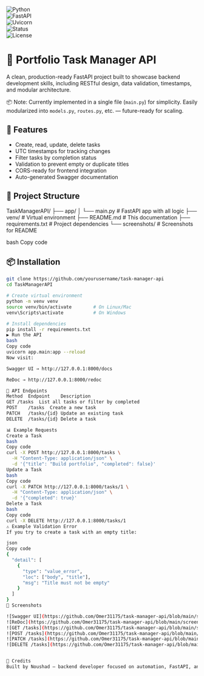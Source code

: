 ![Python](https://img.shields.io/badge/Python-3.12-blue?logo=python)  
![FastAPI](https://img.shields.io/badge/FastAPI-0.110-009688?logo=fastapi)  
![Uvicorn](https://img.shields.io/badge/Uvicorn-Running-success?logo=uvicorn)  
![Status](https://img.shields.io/badge/Status-Completed-brightgreen)  
![License](https://img.shields.io/badge/License-MIT-lightgrey)

# 🧠 Portfolio Task Manager API

A clean, production-ready FastAPI project built to showcase backend development skills, including RESTful design, data validation, timestamps, and modular architecture.

📦 Note: Currently implemented in a single file (`main.py`) for simplicity. Easily modularized into `models.py`, `routes.py`, etc. — future-ready for scaling.

## 🚀 Features
- Create, read, update, delete tasks
- UTC timestamps for tracking changes
- Filter tasks by completion status
- Validation to prevent empty or duplicate titles
- CORS-ready for frontend integration
- Auto-generated Swagger documentation

## 📁 Project Structure
TaskManagerAPI/
├── app/
│ └── main.py # FastAPI app with all logic
├── venv/ # Virtual environment
├── README.md # This documentation
├── requirements.txt # Project dependencies
└── screenshots/ # Screenshots for README

bash
Copy code

## 📦 Installation
```bash
git clone https://github.com/yourusername/task-manager-api
cd TaskManagerAPI

# Create virtual environment
python -m venv venv
source venv/bin/activate        # On Linux/Mac
venv\Scripts\activate           # On Windows

# Install dependencies
pip install -r requirements.txt
▶️ Run the API
bash
Copy code
uvicorn app.main:app --reload
Now visit:

Swagger UI → http://127.0.0.1:8000/docs

ReDoc → http://127.0.0.1:8000/redoc

📮 API Endpoints
Method	Endpoint	Description
GET	/tasks	List all tasks or filter by completed
POST	/tasks	Create a new task
PATCH	/tasks/{id}	Update an existing task
DELETE	/tasks/{id}	Delete a task

📊 Example Requests
Create a Task
bash
Copy code
curl -X POST http://127.0.0.1:8000/tasks \
  -H "Content-Type: application/json" \
  -d '{"title": "Build portfolio", "completed": false}'
Update a Task
bash
Copy code
curl -X PATCH http://127.0.0.1:8000/tasks/1 \
  -H "Content-Type: application/json" \
  -d '{"completed": true}'
Delete a Task
bash
Copy code
curl -X DELETE http://127.0.0.1:8000/tasks/1
⚠️ Example Validation Error
If you try to create a task with an empty title:

json
Copy code
{
  "detail": [
    {
      "type": "value_error",
      "loc": ["body", "title"],
      "msg": "Title must not be empty"
    }
  ]
}
📸 Screenshots

![Swagger UI](https://github.com/Omer31175/task-manager-api/blob/main/screenshots/swagger.png?raw=true)
![ReDoc](https://github.com/Omer31175/task-manager-api/blob/main/screenshots/redoc.png?raw=true)
![GET /tasks](https://github.com/Omer31175/task-manager-api/blob/main/screenshots/get_tasks.png?raw=true)
![POST /tasks](https://github.com/Omer31175/task-manager-api/blob/main/screenshots/post_task.png?raw=true)
![PATCH /tasks](https://github.com/Omer31175/task-manager-api/blob/main/screenshots/update_task.png?raw=true)
![DELETE /tasks](https://github.com/Omer31175/task-manager-api/blob/main/screenshots/delete_task.png?raw=true)


🙌 Credits
Built by Noushad — backend developer focused on automation, FastAPI, and clean architecture.

